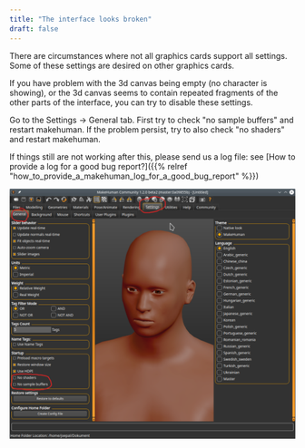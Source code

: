 ```yaml
---
title: "The interface looks broken"
draft: false
---
```


There are circumstances where not all graphics cards support all settings. Some of these settings are desired on other graphics cards. 

If you have problem with the 3d canvas being empty (no character is showing), or the 3d canvas seems to contain repeated fragments of the other parts of the interface, you can try to disable these settings. 

Go to the Settings -> General tab. First try to check "no sample buffers" and restart makehuman. If the problem persist, try to also check "no shaders" and restart makehuman. 

If things still are not working after this, please send us a log file: see [How to provide a log for a good bug report?]({{% relref "how_to_provide_a_makehuman_log_for_a_good_bug_report" %}})

![glsettings.png](glsettings.png)


